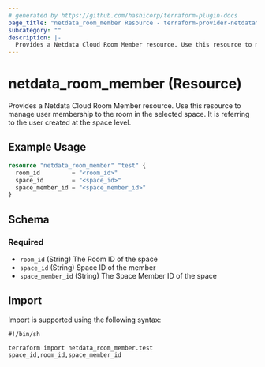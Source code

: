 ```yaml
---
# generated by https://github.com/hashicorp/terraform-plugin-docs
page_title: "netdata_room_member Resource - terraform-provider-netdata"
subcategory: ""
description: |-
  Provides a Netdata Cloud Room Member resource. Use this resource to manage user membership to the room in the selected space. It is referring to the user created at the space level.
---
```


# netdata_room_member (Resource)

Provides a Netdata Cloud Room Member resource. Use this resource to manage user membership to the room in the selected space. It is referring to the user created at the space level.

## Example Usage

```terraform
resource "netdata_room_member" "test" {
  room_id         = "<room_id>"
  space_id        = "<space_id>"
  space_member_id = "<space_member_id>"
}
```

<!-- schema generated by tfplugindocs -->
## Schema

### Required

- `room_id` (String) The Room ID of the space
- `space_id` (String) Space ID of the member
- `space_member_id` (String) The Space Member ID of the space

## Import

Import is supported using the following syntax:

```shell
#!/bin/sh

terraform import netdata_room_member.test space_id,room_id,space_member_id
```
